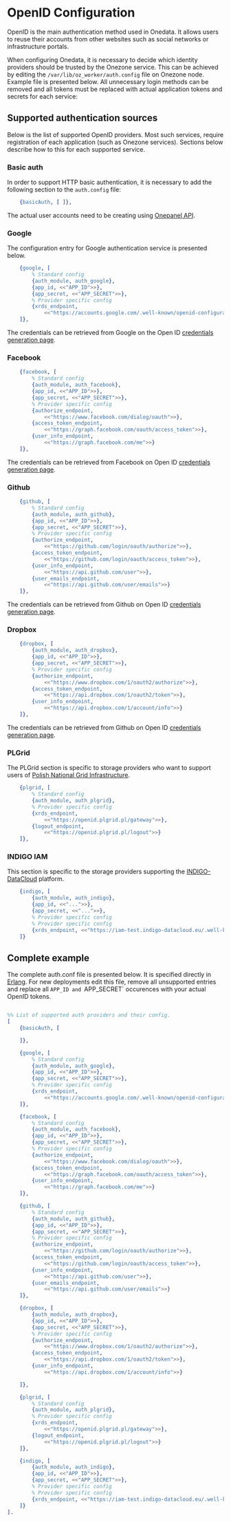 # OpenID Configuration

OpenID is the main authentication method used in Onedata. It allows users to reuse their accounts from other websites such as social networks or infrastructure portals.

When configuring Onedata, it is necessary to decide which identity providers should be trusted by the Onezone service. This can be achieved by editing the `/var/lib/oz_worker/auth.config` file on Onezone node. Example file is presented below. All unnecessary login methods can be removed and all tokens must be replaced with actual application tokens and secrets for each service:

## Supported authentication sources
Below is the list of supported OpenID providers. Most such services, require registration of each application (such as Onezone services). Sections below describe how to this for each supported service.

### Basic auth
In order to support HTTP basic authentication, it is necessary to add the following section to the `auth.config` file:

```Erlang
    {basicAuth, [ ]},
```

The actual user accounts need to be creating using [Onepanel API](./creating_user_accounts.md).

### Google
The configuration entry for Google authentication service is presented below.

```Erlang
    {google, [
        % Standard config
        {auth_module, auth_google},
        {app_id, <<"APP_ID">>},
        {app_secret, <<"APP_SECRET">>},
        % Provider specific config
        {xrds_endpoint,
            <<"https://accounts.google.com/.well-known/openid-configuration">>}
    ]},
```

The credentials can be retrieved from Google on the Open ID [credentials generation page](https://console.developers.google.com/apis/credentials).

### Facebook

```Erlang
    {facebook, [
        % Standard config
        {auth_module, auth_facebook},
        {app_id, <<"APP_ID">>},
        {app_secret, <<"APP_SECRET">>},
        % Provider specific config
        {authorize_endpoint,
            <<"https://www.facebook.com/dialog/oauth">>},
        {access_token_endpoint,
            <<"https://graph.facebook.com/oauth/access_token">>},
        {user_info_endpoint,
            <<"https://graph.facebook.com/me">>}
    ]},
```

The credentials can be retrieved from Facebook on Open ID [credentials generation page](https://developers.facebook.com/docs/marketing-api/authentication).

### Github

```Erlang
    {github, [
        % Standard config
        {auth_module, auth_github},
        {app_id, <<"APP_ID">>},
        {app_secret, <<"APP_SECRET">>},
        % Provider specific config
        {authorize_endpoint,
            <<"https://github.com/login/oauth/authorize">>},
        {access_token_endpoint,
            <<"https://github.com/login/oauth/access_token">>},
        {user_info_endpoint,
            <<"https://api.github.com/user">>},
        {user_emails_endpoint,
            <<"https://api.github.com/user/emails">>}
    ]},
```

The credentials can be retrieved from Github on Open ID [credentials generation page](https://developer.github.com/v3/oauth/).

### Dropbox

```Erlang
    {dropbox, [
        {auth_module, auth_dropbox},
        {app_id, <<"APP_ID">>},
        {app_secret, <<"APP_SECRET">>},
        % Provider specific config
        {authorize_endpoint,
            <<"https://www.dropbox.com/1/oauth2/authorize">>},
        {access_token_endpoint,
            <<"https://api.dropbox.com/1/oauth2/token">>},
        {user_info_endpoint,
            <<"https://api.dropbox.com/1/account/info">>}
    ]},
```

The credentials can be retrieved from Github on Open ID [credentials generation page](https://developer.github.com/v3/oauth/).

### PLGrid
The PLGrid section is specific to storage providers who want to support users of [Polish National Grid Infrastructure](http://www.plgrid.pl/en).
```Erlang
    {plgrid, [
        % Standard config
        {auth_module, auth_plgrid},
        % Provider specific config
        {xrds_endpoint,
            <<"https://openid.plgrid.pl/gateway">>},
        {logout_endpoint,
            <<"https://openid.plgrid.pl/logout">>}
    ]},
```

### INDIGO IAM
This section is specific to the storage providers supporting the [INDIGO-DataCloud](https://www.indigo-datacloud.eu/) platform.
```Erlang
    {indigo, [
        {auth_module, auth_indigo},
        {app_id, <<"...">>},
        {app_secret, <<"...">>},
        % Provider specific config
        % Provider specific config
        {xrds_endpoint, <<"https://iam-test.indigo-datacloud.eu/.well-known/openid-configuration">>}
    ]}
```

## Complete example

The complete auth.conf file is presented below. It is specified directly in [Erlang](https://www.erlang.org/). For new deployments edit this file, remove all unsupported entries and replace all `APP_ID and `APP_SECRET` occurences with your actual OpenID tokens.

```Erlang

%% List of supported auth providers and their config.
[
    {basicAuth, [

    ]},

    {google, [
        % Standard config
        {auth_module, auth_google},
        {app_id, <<"APP_ID">>},
        {app_secret, <<"APP_SECRET">>},
        % Provider specific config
        {xrds_endpoint,
            <<"https://accounts.google.com/.well-known/openid-configuration">>}
    ]},

    {facebook, [
        % Standard config
        {auth_module, auth_facebook},
        {app_id, <<"APP_ID">>},
        {app_secret, <<"APP_SECRET">>},
        % Provider specific config
        {authorize_endpoint,
            <<"https://www.facebook.com/dialog/oauth">>},
        {access_token_endpoint,
            <<"https://graph.facebook.com/oauth/access_token">>},
        {user_info_endpoint,
            <<"https://graph.facebook.com/me">>}
    ]},

    {github, [
        % Standard config
        {auth_module, auth_github},
        {app_id, <<"APP_ID">>},
        {app_secret, <<"APP_SECRET">>},
        % Provider specific config
        {authorize_endpoint,
            <<"https://github.com/login/oauth/authorize">>},
        {access_token_endpoint,
            <<"https://github.com/login/oauth/access_token">>},
        {user_info_endpoint,
            <<"https://api.github.com/user">>},
        {user_emails_endpoint,
            <<"https://api.github.com/user/emails">>}
    ]},

    {dropbox, [
        {auth_module, auth_dropbox},
        {app_id, <<"APP_ID">>},
        {app_secret, <<"APP_SECRET">>},
        % Provider specific config
        {authorize_endpoint,
            <<"https://www.dropbox.com/1/oauth2/authorize">>},
        {access_token_endpoint,
            <<"https://api.dropbox.com/1/oauth2/token">>},
        {user_info_endpoint,
            <<"https://api.dropbox.com/1/account/info">>}

    ]},

    {plgrid, [
        % Standard config
        {auth_module, auth_plgrid},
        % Provider specific config
        {xrds_endpoint,
            <<"https://openid.plgrid.pl/gateway">>},
        {logout_endpoint,
            <<"https://openid.plgrid.pl/logout">>}
    ]},

    {indigo, [
        {auth_module, auth_indigo},
        {app_id, <<"APP_ID">>},
        {app_secret, <<"APP_SECRET">>},
        % Provider specific config
        % Provider specific config
        {xrds_endpoint, <<"https://iam-test.indigo-datacloud.eu/.well-known/openid-configuration">>}
    ]}
].
```



